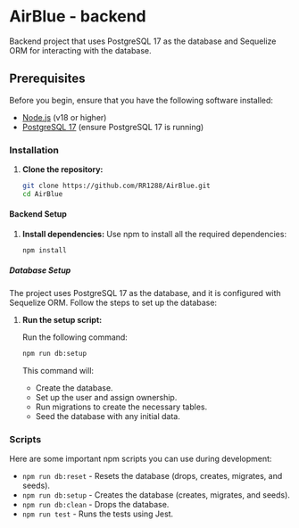 
# AirBlue - backend

Backend project that uses PostgreSQL 17 as the database and Sequelize ORM for interacting with the database.

## Prerequisites

Before you begin, ensure that you have the following software installed:

- [Node.js](https://nodejs.org/en/) (v18 or higher)
- [PostgreSQL 17](https://www.postgresql.org/download/) (ensure PostgreSQL 17 is running)

### Installation

1. **Clone the repository:**
   ```bash
   git clone https://github.com/RR1288/AirBlue.git
   cd AirBlue
   ```
#### Backend Setup
1. **Install dependencies:**
   Use npm to install all the required dependencies:

   ```bash
   npm install
   ```

##### Database Setup

The project uses PostgreSQL 17 as the database, and it is configured with Sequelize ORM. Follow the steps to set up the database:

1. **Run the setup script:**

   Run the following command:

   ```bash
   npm run db:setup
   ```

   This command will:
   - Create the database.
   - Set up the user and assign ownership.
   - Run migrations to create the necessary tables.
   - Seed the database with any initial data.

### Scripts

Here are some important npm scripts you can use during development:

- `npm run db:reset` - Resets the database (drops, creates, migrates, and seeds).
- `npm run db:setup` - Creates the database (creates, migrates, and seeds).
- `npm run db:clean` - Drops the database.
- `npm run test` - Runs the tests using Jest.
